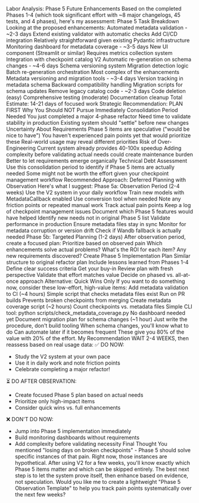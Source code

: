 Labor Analysis: Phase 5 Future Enhancements
Based on the completed Phases 1-4 (which took significant effort with ~8 major changelogs, 45 tests, and 4 phases), here's my assessment:
Phase 5 Task Breakdown
Looking at the proposed enhancements:
Automated metadata validation - ~2-3 days
Extend existing validator with automatic checks
Add CI/CD integration
Relatively straightforward given existing Pydantic infrastructure
Monitoring dashboard for metadata coverage - ~3-5 days
New UI component (Streamlit or similar)
Requires metrics collection system
Integration with checkpoint catalog V2
Automatic re-generation on schema changes - ~4-6 days
Schema versioning system
Migration detection logic
Batch re-generation orchestration
Most complex of the enhancements
Metadata versioning and migration tools - ~3-4 days
Version tracking in metadata schema
Backward compatibility handling
Migration scripts for schema updates
Remove legacy catalog code - ~2-3 days
Code deletion (easy)
Comprehensive testing (moderate)
Documentation cleanup
Total Estimate: 14-21 days of focused work
Strategic Recommendation: PLAN FIRST
Why You Should NOT Pursue Immediately
Consolidation Period Needed
You just completed a major 4-phase refactor
Need time to validate stability in production
Existing system should "settle" before new changes
Uncertainty About Requirements
Phase 5 items are speculative ("would be nice to have")
You haven't experienced pain points yet that would prioritize these
Real-world usage may reveal different priorities
Risk of Over-Engineering
Current system already provides 40-100x speedup
Adding complexity before validating actual needs could create maintenance burden
Better to let requirements emerge organically
Technical Debt Assessment
Use this consolidation period to identify if Phase 5 items are actually needed
Some might not be worth the effort given your checkpoint management workflow
Recommended Approach: Deferred Planning with Observation
Here's what I suggest:
Phase 5a: Observation Period (2-4 weeks)
Use the V2 system in your daily workflow
Train new models with MetadataCallback enabled
Use conversion tool when needed
Note any friction points or repeated manual work
Track actual pain points
Keep a log of checkpoint management issues
Document which Phase 5 features would have helped
Identify new needs not in original Phase 5 list
Validate performance in production
Ensure metadata files stay in sync
Monitor for metadata corruption or version drift
Check if Wandb fallback is actually needed
Phase 5b: Targeted Planning (1-2 days)
After observation period, create a focused plan:
Prioritize based on observed pain
Which enhancements solve actual problems?
What's the ROI for each item?
Any new requirements discovered?
Create Phase 5 Implementation Plan
Similar structure to original refactor plan
Include lessons learned from Phases 1-4
Define clear success criteria
Get your buy-in
Review plan with fresh perspective
Validate that effort matches value
Decide on phased vs. all-at-once approach
Alternative: Quick Wins Only
If you want to do something now, consider these low-effort, high-value items:
Add metadata validation to CI (~4 hours)
Simple script that checks metadata files exist
Run on PR builds
Prevents broken checkpoints from merging
Create metadata coverage script (~2 hours)
Count checkpoints vs. metadata files
Simple CLI tool: python scripts/check_metadata_coverage.py
No dashboard needed yet
Document migration plan for schema changes (~1 hour)
Just write the procedure, don't build tooling
When schema changes, you'll know what to do
Can automate later if it becomes frequent
These give you 80% of the value with 20% of the effort.
My Recommendation
WAIT 2-4 WEEKS, then reassess based on real usage data:
✅ DO NOW:
- Study the V2 system at your own pace
- Use it in daily work and note friction points
- Celebrate completing a major refactor!

⏳ DO AFTER OBSERVATION:
- Create focused Phase 5 plan based on actual needs
- Prioritize only high-impact items
- Consider quick wins vs. full enhancements

❌ DON'T DO NOW:
- Jump into Phase 5 implementation immediately
- Build monitoring dashboards without requirements
- Add complexity before validating necessity
Final Thought
You mentioned "losing days on broken checkpoints" - Phase 5 should solve specific instances of that pain. Right now, those instances are hypothetical. After using V2 for a few weeks, you'll know exactly which Phase 5 items matter and which can be skipped entirely. The best next step is to let the system prove itself, then enhance based on evidence, not speculation. Would you like me to create a lightweight "Phase 5 Observation Template" to help you track pain points systematically over the next few weeks?
